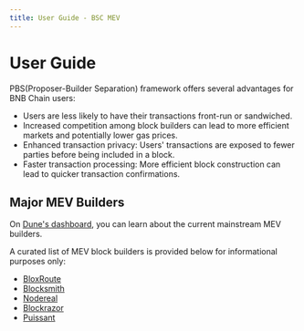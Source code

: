 ```yaml
---
title: User Guide - BSC MEV
---
```



# User Guide

PBS(Proposer-Builder Separation) framework offers several advantages for BNB Chain users:

- Users are less likely to have their transactions front-run or sandwiched. 
- Increased competition among block builders can lead to more efficient markets and potentially lower gas prices. 
- Enhanced transaction privacy: Users' transactions are exposed to fewer parties before being included in a block. 
- Faster transaction processing: More efficient block construction can lead to quicker transaction confirmations.

## Major MEV Builders

On [Dune's dashboard](https://dune.com/bnbchain/bnb-smart-chain-mev-stats), you can learn about the current mainstream MEV builders.

A curated list of MEV block builders is provided below for informational purposes only:

- [BloxRoute](https://bloxroute.com/)
- [Blocksmith](https://docs.blocksmith.org/)
- [Nodereal](https://docs.nodereal.io/reference/bsc-bundle-service-api#overview)
- [Blockrazor](https://blockrazor.gitbook.io/blockrazor/mev-service/bsc)
- [Puissant](https://docs.48.club/buidl/infrastructure/puissant-builder/deprecated/puissant)


